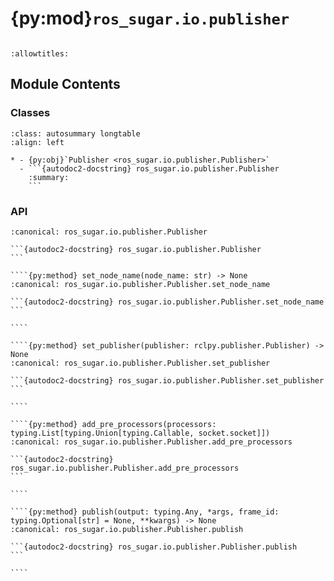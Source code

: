 # {py:mod}`ros_sugar.io.publisher`

```{py:module} ros_sugar.io.publisher
```

```{autodoc2-docstring} ros_sugar.io.publisher
:allowtitles:
```

## Module Contents

### Classes

````{list-table}
:class: autosummary longtable
:align: left

* - {py:obj}`Publisher <ros_sugar.io.publisher.Publisher>`
  - ```{autodoc2-docstring} ros_sugar.io.publisher.Publisher
    :summary:
    ```
````

### API

`````{py:class} Publisher(output_topic, node_name: typing.Optional[str] = None)
:canonical: ros_sugar.io.publisher.Publisher

```{autodoc2-docstring} ros_sugar.io.publisher.Publisher
```

````{py:method} set_node_name(node_name: str) -> None
:canonical: ros_sugar.io.publisher.Publisher.set_node_name

```{autodoc2-docstring} ros_sugar.io.publisher.Publisher.set_node_name
```

````

````{py:method} set_publisher(publisher: rclpy.publisher.Publisher) -> None
:canonical: ros_sugar.io.publisher.Publisher.set_publisher

```{autodoc2-docstring} ros_sugar.io.publisher.Publisher.set_publisher
```

````

````{py:method} add_pre_processors(processors: typing.List[typing.Union[typing.Callable, socket.socket]])
:canonical: ros_sugar.io.publisher.Publisher.add_pre_processors

```{autodoc2-docstring} ros_sugar.io.publisher.Publisher.add_pre_processors
```

````

````{py:method} publish(output: typing.Any, *args, frame_id: typing.Optional[str] = None, **kwargs) -> None
:canonical: ros_sugar.io.publisher.Publisher.publish

```{autodoc2-docstring} ros_sugar.io.publisher.Publisher.publish
```

````

`````
